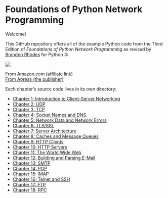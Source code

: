 
# Foundations of Python Network Programming

Welcome!

This GitHub repository offers all of the example Python code from the
Third Edition of *Foundations of Python Network Programming* as revised by
[Brandon Rhodes](http://rhodesmill.org/brandon/) for Python 3:

<a href="http://www.amazon.com/gp/product/1430258543/ref=as_li_tl?ie=UTF8&camp=1789&creative=390957&creativeASIN=1430258543&linkCode=as2&tag=letsdisthemat-20&linkId=QLZVTAMAR4QVX32Q"><img border="0" src="http://ws-na.amazon-adsystem.com/widgets/q?_encoding=UTF8&ASIN=1430258543&Format=_SL250_&ID=AsinImage&MarketPlace=US&ServiceVersion=20070822&WS=1&tag=letsdisthemat-20" ></a><img src="http://ir-na.amazon-adsystem.com/e/ir?t=letsdisthemat-20&l=as2&o=1&a=1430258543" width="1" height="1" border="0" alt="" style="border:none !important; margin:0px !important;" />

<a href="http://www.amazon.com/gp/product/1430258543/ref=as_li_tl?ie=UTF8&camp=1789&creative=390957&creativeASIN=1430258543&linkCode=as2&tag=letsdisthemat-20&linkId=MQI66M23YQHP4SY2">From Amazon.com (affiliate link)</a><img src="http://ir-na.amazon-adsystem.com/e/ir?t=letsdisthemat-20&l=as2&o=1&a=1430258543" width="1" height="1" border="0" alt="" style="border:none !important; margin:0px !important;" />
<br>
<a href="http://www.apress.com/9781430258544">From Apress (the publisher)</a>

Each chapter’s source code lives in its own directory:

*   [Chapter 1: Introduction to Client-Server Networking](py3/chapter01)
*   [Chapter 2: UDP](py3/chapter02)
*   [Chapter 3: TCP](py3/chapter03)
*   [Chapter 4: Socket Names and DNS](py3/chapter04)
*   [Chapter 5: Network Data and Network Errors](py3/chapter05)
*   [Chapter 6: TLS/SSL](py3/chapter06)
*   [Chapter 7: Server Architecture](py3/chapter07)
*   [Chapter 8: Caches and Message Queues](py3/chapter08)
*   [Chapter 9: HTTP Clients](py3/chapter09)
*   [Chapter 10: HTTP Servers](py3/chapter10)
*   [Chapter 11: The World Wide Web](py3/chapter11)
*   [Chapter 12: Building and Parsing E-Mail](py3/chapter12)
*   [Chapter 13: SMTP](py3/chapter13)
*   [Chapter 14: POP](py3/chapter14)
*   [Chapter 15: IMAP](py3/chapter15)
*   [Chapter 16: Telnet and SSH](py3/chapter16)
*   [Chapter 17: FTP](py3/chapter17)
*   [Chapter 18: RPC](py3/chapter18)

